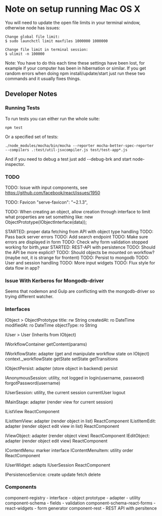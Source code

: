 # Note on setup running Mac OS X

You will need to update the open file limits in your terminal window, otherwise node has issues:

    Change global file limit:
    $ sudo launchctl limit maxfiles 1000000 1000000

    Change file limit in terminal session:
    $ ulimit -n 100000

Note: You have to do this each time these settings have been lost, for example if your computer
has been in hibernation or similar. If you get random errors when doing npm install/update/start
just run these two commands and it usually fixes things. 

## Developer Notes ###

### Running Tests ###
To run tests you can either run the whole suite:

    npm test

Or a specified set of tests:

    ./node_modules/mocha/bin/mocha --reporter mocha-better-spec-reporter  --compilers .:test/util-jsxcompiler.js test/test-app*.js

And if you need to debug a test just add --debug-brk and start node-inspector.

### TODO ###

TODO: Issue with input components, see https://github.com/facebook/react/issues/1950

TODO: Favicon
    "serve-favicon": "~2.1.3",

TODO: When creating an object, allow creation through interface to limit what properties are set something like:
        new ObjectPrototype(IObjectInterface(data));
        
STARTED: proper data fetching from API with object type handling
    TODO: Pass back server errors
    TODO: Add search endpoint
    TODO: Make sure errors are displayed in form
    TODO: Check why form validation stopped working for birth_year
STARTED: REST-API with persistence
    TODO: Should the API be more explicit?
    TODO: Should objects be mounted on workflow? (maybe not, it is strange for frontent)
    TODO: Persist to mongodb
TODO: User and session handling
TODO: More input widgets
TODO: Flux style for data flow in app?

### Issue With Kerberos for Mongodb-driver ###

Seems that nodemon and Gulp are conflicting with the mongodb-driver so trying different watcher.

### Interfaces ###

IObject > ObjectPrototype
    title: rw String
    createdAt: ro DateTime
    modifiedAt: ro DateTime
    objectType: ro String
    
IUser > User (Inherits from IObject)

IWorkflowContainer
    getContent(params)
    
IWorkflowState: adapter (get and manipulate workflow state on IObject)
    context._workflowState
    getState
    setState
    getTransitions
    

IObjectPersist: adapter (store object in backend)
    persist

IAnonymousSession: utility, not logged in
    login(username, password)
    forgotPassword(username)
    
IUserSession: utility, the current session
    currentUser
    logout

IMainStage: adapter (render view for current session)

IListView
    ReactComponent
    
IListItemView: adapter (render object in list)
    ReactComponent
IListItemEdit: adapter (render object edit view in list)
    ReactComponent

IViewObject: adapter (render object view)
    ReactComponent
IEditObject: adapter (render object edit view)
    ReactComponent

IContentMenu: marker interface
IContentMenuItem: utility
    order
    ReactComponent

IUserWidget: adapts IUserSession
    ReactComponent

IPersistenceService:
    create
    update
    fetch
    delete


### Components ###

component-registry
    - interface
    - object prototype
    - adapter
    - utility
component-schema
    - fields
    - validation
component-schema-react-forms
    - react-widgets
    - form generator
component-rest
    - REST API with persitence